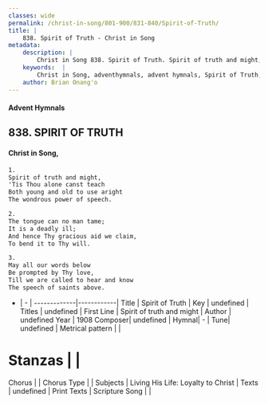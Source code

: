 ```yaml
---
classes: wide
permalink: /christ-in-song/801-900/831-840/Spirit-of-Truth/
title: |
    838. Spirit of Truth - Christ in Song
metadata:
    description: |
        Christ in Song 838. Spirit of Truth. Spirit of truth and might, 'Tis Thou alone canst teach Both young and old to use aright The wondrous power of speech.
    keywords:  |
        Christ in Song, adventhymnals, advent hymnals, Spirit of Truth, Spirit of truth and might. 
    author: Brian Onang'o
---
```


#### Advent Hymnals
## 838. SPIRIT OF TRUTH
####  Christ in Song,

```txt
1.
Spirit of truth and might,
'Tis Thou alone canst teach
Both young and old to use aright
The wondrous power of speech.

2.
The tongue can no man tame;
It is a deadly ill;
And hence Thy gracious aid we claim,
To bend it to Thy will.

3.
May all our words below
Be prompted by Thy love,
Till we are called to hear and know
The speech of saints above.

```

- |   -  |
-------------|------------|
Title | Spirit of Truth |
Key | undefined |
Titles | undefined |
First Line | Spirit of truth and might |
Author | undefined
Year | 1908
Composer| undefined |
Hymnal|  - |
Tune| undefined |
Metrical pattern | |
# Stanzas |  |
Chorus |  |
Chorus Type |  |
Subjects | Living His Life: Loyalty to Christ |
Texts | undefined |
Print Texts | 
Scripture Song |  |
    
